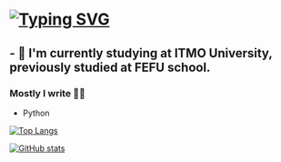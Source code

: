 # [![Typing SVG](https://readme-typing-svg.herokuapp.com?color=%2336BCF7&lines=Hey+all)](https://git.io/typing-svg)

## - 🤔 I'm currently studying at ITMO University, previously studied at FEFU school.

### Mostly I write ✍🏻
- Python

[![Top Langs](https://github-readme-stats.vercel.app/api/top-langs/?username=keshaptisa&count_private=true&langs_count=6)](https://github.com/anuraghazra/github-readme-stats)

[![GitHub stats](https://github-readme-stats.vercel.app/api?username=keshaptisa)](https://github.com/anuraghazra/github-readme-stats)
